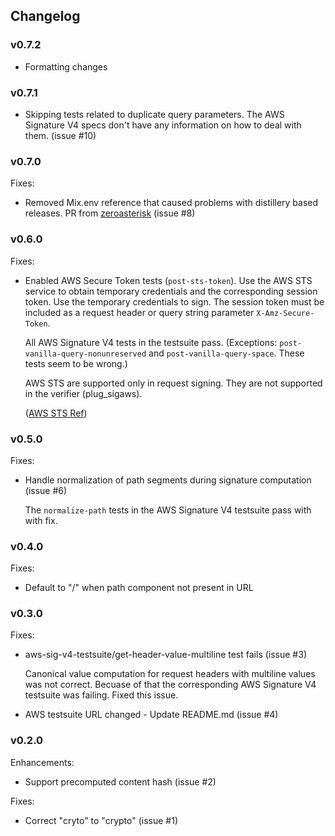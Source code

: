 ## Changelog

### v0.7.2

- Formatting changes

### v0.7.1

- Skipping tests related to duplicate query parameters. The AWS Signature V4 specs
  don't have any information on how to deal with them. (issue #10)

### v0.7.0

Fixes:

- Removed Mix.env reference that caused problems with distillery based releases.
  PR from [zeroasterisk](https://github.com/zeroasterisk) (issue #8)

### v0.6.0

Fixes:

- Enabled AWS Secure Token tests (`post-sts-token`). Use the AWS STS service to obtain
  temporary credentials and the corresponding session token. Use the temporary credentials
  to sign. The session token must be included as a request header or query string parameter
  `X-Amz-Secure-Token`.

  All AWS Signature V4 tests in the testsuite pass. (Exceptions: `post-vanilla-query-nonunreserved`
  and `post-vanilla-query-space`. These tests seem to be wrong.)

  AWS STS are supported only in request signing. They are not supported in the
  verifier (plug_sigaws).

  ([AWS STS Ref](http://docs.aws.amazon.com/IAM/latest/UserGuide/id_credentials_temp_use-resources.html))

### v0.5.0

Fixes:

- Handle normalization of path segments during signature computation (issue #6)

  The `normalize-path` tests in the AWS Signature V4 testsuite pass with
  with fix.

### v0.4.0

Fixes:

- Default to "/" when path component not present in URL

### v0.3.0

Fixes:

- aws-sig-v4-testsuite/get-header-value-multiline test fails (issue #3)

  Canonical value computation for request headers with multiline values
  was not correct. Becuase of that the corresponding AWS Signature V4 testsuite
  was failing. Fixed this issue.

- AWS testsuite URL changed - Update README.md (issue #4)

### v0.2.0

Enhancements:

- Support precomputed content hash (issue #2)

Fixes:

- Correct "cryto" to "crypto" (issue #1)
